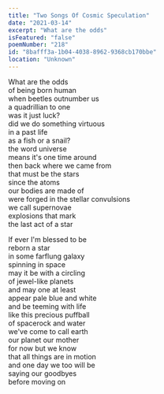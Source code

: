 ```yaml
---
title: "Two Songs Of Cosmic Speculation"
date: "2021-03-14"
excerpt: "What are the odds"
isFeatured: "false"
poemNumber: "218"
id: "8bafff3a-1b04-4038-8962-9368cb170bbe"
location: "Unknown"
---
```


What are the odds  
of being born human  
when beetles outnumber us  
a quadrillian to one  
was it just luck?  
did we do something virtuous  
in a past life  
as a fish or a snail?  
the word universe  
means it's one time around  
then back where we came from  
that must be the stars  
since the atoms  
our bodies are made of  
were forged in the stellar convulsions  
we call supernovae  
explosions that mark  
the last act of a star

If ever I'm blessed to be  
reborn a star  
in some farflung galaxy  
spinning in space  
may it be with a circling  
of jewel-like planets  
and may one at least  
appear pale blue and white  
and be teeming with life  
like this precious puffball  
of spacerock and water  
we've come to call earth  
our planet our mother  
for now but we know  
that all things are in motion  
and one day we too will be  
saying our goodbyes  
before moving on
